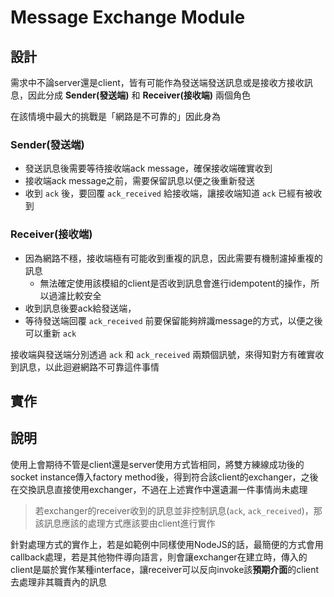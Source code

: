 # Message Exchange Module

## 設計

需求中不論server還是client，皆有可能作為發送端發送訊息或是接收方接收訊息，因此分成 **Sender(發送端)** 和 **Receiver(接收端)** 兩個角色

在該情境中最大的挑戰是「網路是不可靠的」因此身為

### Sender(發送端)

* 發送訊息後需要等待接收端ack message，確保接收端確實收到
* 接收端ack message之前，需要保留訊息以便之後重新發送
* 收到 `ack` 後，要回覆 `ack_received` 給接收端，讓接收端知道 `ack` 已經有被收到

### Receiver(接收端)

* 因為網路不穩，接收端極有可能收到重複的訊息，因此需要有機制濾掉重複的訊息
  * 無法確定使用該模組的client是否收到訊息會進行idempotent的操作，所以過濾比較安全
* 收到訊息後要ack給發送端，
* 等待發送端回覆 `ack_received` 前要保留能夠辨識message的方式，以便之後可以重新 `ack`


接收端與發送端分別透過 `ack` 和  `ack_received` 兩類個訊號，來得知對方有確實收到訊息，以此迴避網路不可靠這件事情

## 實作

## 說明

使用上會期待不管是client還是server使用方式皆相同，將雙方練線成功後的socket instance傳入factory method後，得到符合該client的exchanger，之後在交換訊息直接使用exchanger，不過在上述實作中還遺漏一件事情尚未處理

> 若exchanger的receiver收到的訊息並非控制訊息(`ack`, `ack_received`)，那該訊息應該的處理方式應該要由client進行實作

針對處理方式的實作上，若是如範例中同樣使用NodeJS的話，最簡便的方式會用callback處理，若是其他物件導向語言，則會讓exchanger在建立時，傳入的client是屬於實作某種interface，讓receiver可以反向invoke該**預期介面**的client去處理非其職責內的訊息
